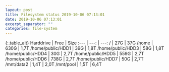 ```yaml
---
layout: post
title: Filesystem status 2019-10-06 07:13:01
date: 2019-10-06 07:13:01
excerpt_separator: ""
categories: file-system
---
```

{:.table_alt}
Harddrive | Free | Size
:--- | ---: | ---:
/ | 27G | 37G
/home | 630G | 1,7T
/home/public/HDD1 | 39G | 1,8T
/home/public/HDD3 | 58G | 1,8T
/home/public/HDD4 | 30G | 2,7T
/home/public/HDD5 | 559G | 2,7T
/home/public/HDD6 | 738G | 2,7T
/home/public/HDD7 | 50G | 2,7T
/mnt/data2 | 1,4T | 2,0T
/mnt/pool | 1,5T | 6,4T
